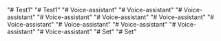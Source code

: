 "# Test1" 
"# Test1" 
"# Voice-assistant" 
"# Voice-assistant" 
"# Voice-assistant" 
"# Voice-assistant" 
"# Voice-assistant" 
"# Voice-assistant" 
"# Voice-assistant" 
"# Voice-assistant" 
"# Voice-assistant" 
"# Voice-assistant" 
"# Voice-assistant" 
"# Set" 
"# Set" 
